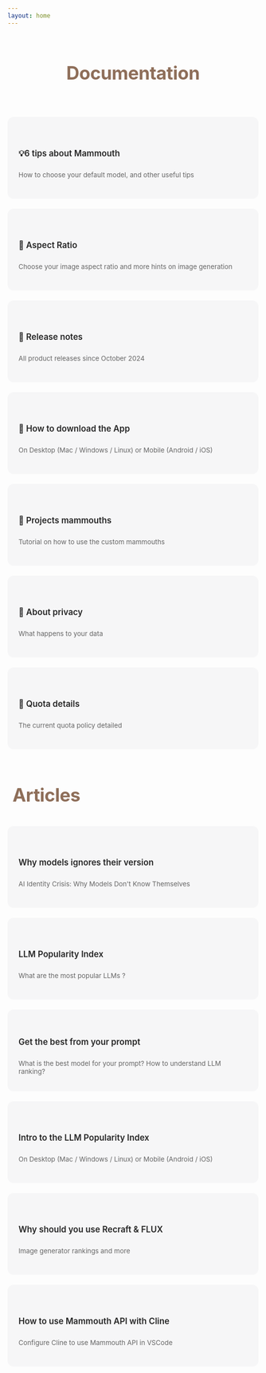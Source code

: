 ```yaml
---
layout: home
---
```


<style>
    /* Mode clair */
    :root {
        --bg-color: #f6f6f7 !important;
        --text-color: #252525 !important;
        --detail-text: #666666 !important;
        --card-hover-border: #8e6e59 !important;
        --title-color: #8e6e59 !important;
        --card-shadow: rgba(0, 0, 0, 0.1) !important;
        --vp-c-brand-1: #8e6e59 !important;
        --vp-c-brand-2:rgb(72, 58, 49) !important;
    }

    /* Mode sombre */
    html.dark {
        --bg-color: #252525 !important;
        --text-color: #ffffff !important;
        --detail-text: #8b8b8b !important;
        --card-hover-border: #8b8b8b !important;
        --title-color: #8e6e59 !important;
        --card-shadow: rgba(255, 255, 255, 0.1) !important;
    }

    .features-grid {
        display: grid;
        grid-template-columns: repeat(auto-fit, minmax(300px, 1fr));
        gap: 20px;
    }

    .feature-card {
        background-color: var(--bg-color);
        padding: 20px;
        border-radius: 12px;
        cursor: pointer;
        text-decoration: none !important;
        color: var(--text-color) !important;
        display: flex;
        flex-direction: column;
        justify-content: center; /* Centre verticalement */
        min-height: 120px; /* Hauteur minimale fixe */
        transition: all 0.3s ease;
        border: 2px solid transparent;
    }

    .feature-card:hover {
        border-color: var(--card-hover-border);
        transform: translateY(-2px);
    }

    .feature-title {
        font-size: 1.2em;
        margin-bottom: 12px;
        text-decoration: none !important;
        font-weight: 600;
        color: var(--text-color);
    }

    .feature-details {
        color: var(--detail-text);
        margin-bottom: 0;
        font-size: 0.95em;
        line-height: 1,6;
        text-decoration: none !important;
    }

    a {
        text-decoration: none !important;
    }

    .site-title {
        margin-top: 60px;
        margin-bottom: 30px;
        color: var(--title-color) !important;
        padding: 10px !important;
        font-size: 2.6em !important;
        font-weight: 700 !important;
        letter-spacing: -0.4px;
    }
</style>

<header>
  <h1 class="site-title">Documentation</h1>
</header>

<div class="features-grid">
  <a href="docs/six-useful-tips-about-mammouth" class="feature-card">
        <h3 class="feature-title">💡6 tips about Mammouth</h3>
        <p class="feature-details">How to choose your default model, and other useful tips</p>
  </a>

  <a href="docs/aspect-ratio" class="feature-card">
        <h3 class="feature-title">📏 Aspect Ratio</h3>
        <p class="feature-details">Choose your image aspect ratio and more hints on image generation</p>
  </a>
  
  <a href="docs/release-notes" class="feature-card">
        <h3 class="feature-title">🚀 Release notes</h3>
        <p class="feature-details">All product releases since October 2024</p>
  </a>

  <a href="docs/how-to-download-the-mammouth-app" class="feature-card">
        <h3 class="feature-title">📲 How to download the App</h3>
        <p class="feature-details">On Desktop (Mac / Windows / Linux) or Mobile (Android / iOS)</p>
    </a>

  <a href="docs/mammouth-assistant-tutorial" class="feature-card">
        <h3 class="feature-title">📂 Projects mammouths</h3>
        <p class="feature-details">Tutorial on how to use the custom mammouths</p>
    </a>

  <a href="docs/about-privacy" class="feature-card">
        <h3 class="feature-title">🔏 About privacy</h3>
        <p class="feature-details">What happens to your data</p>
    </a>

  <a href="docs/quota-policy" class="feature-card">
        <h3 class="feature-title">🧮 Quota details</h3>
        <p class="feature-details">The current quota policy detailed</p>
    </a>
</div>


<h1 class="site-title">Articles</h1>

<div class="features-grid">
  <a href="docs/model-self-awareness" class="feature-card">
        <h3 class="feature-title">Why models ignores their version</h3>
        <p class="feature-details">AI Identity Crisis: Why Models Don't Know Themselves</p>
    </a>
    
  <a href="docs/the-most-popular-llm" class="feature-card">
        <h3 class="feature-title">LLM Popularity Index</h3>
        <p class="feature-details">What are the most popular LLMs ?</p>
    </a>

  <a href="docs/get-the-best-result-from-your-prompt" class="feature-card">
        <h3 class="feature-title">Get the best from your prompt</h3>
        <p class="feature-details">What is the best model for your prompt? How to understand LLM ranking?</p>
    </a>

  <a href="docs/introducing-llm-popularity-index" class="feature-card">
        <h3 class="feature-title">Intro to the LLM Popularity Index</h3>
        <p class="feature-details">On Desktop (Mac / Windows / Linux) or Mobile (Android / iOS)</p>
    </a>

  <a href="docs/why-should-you-use-flux-pro" class="feature-card">
        <h3 class="feature-title">Why should you use Recraft & FLUX</h3>
        <p class="feature-details">Image generator rankings and more</p>
    </a>

  <a href="docs/how-to-use-mammouth-api-with-cline" class="feature-card">
        <h3 class="feature-title">How to use Mammouth API with Cline</h3>
        <p class="feature-details">Configure Cline to use Mammouth API in VSCode</p>
    </a>

</div>
